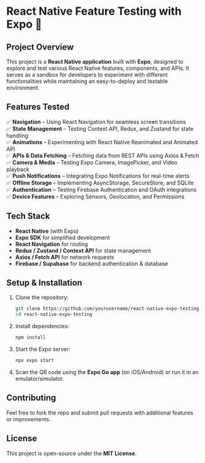 # **React Native Feature Testing with Expo** 🚀

## **Project Overview**

This project is a **React Native application** built with **Expo**, designed to explore and test various React Native features, components, and APIs. It serves as a sandbox for developers to experiment with different functionalities while maintaining an easy-to-deploy and testable environment.

## **Features Tested**

✅ **Navigation** – Using React Navigation for seamless screen transitions  
✅ **State Management** – Testing Context API, Redux, and Zustand for state handling  
✅ **Animations** – Experimenting with React Native Reanimated and Animated API  
✅ **APIs & Data Fetching** – Fetching data from REST APIs using Axios & Fetch  
✅ **Camera & Media** – Testing Expo Camera, ImagePicker, and Video playback  
✅ **Push Notifications** – Integrating Expo Notifications for real-time alerts  
✅ **Offline Storage** – Implementing AsyncStorage, SecureStore, and SQLite  
✅ **Authentication** – Testing Firebase Authentication and OAuth integrations  
✅ **Device Features** – Exploring Sensors, Geolocation, and Permissions

## **Tech Stack**

- **React Native** (with Expo)
- **Expo SDK** for simplified development
- **React Navigation** for routing
- **Redux / Zustand / Context API** for state management
- **Axios / Fetch API** for network requests
- **Firebase / Supabase** for backend authentication & database

## **Setup & Installation**

1. Clone the repository:
   ```sh
   git clone https://github.com/yourusername/react-native-expo-testing.git
   cd react-native-expo-testing
   ```
2. Install dependencies:
   ```sh
   npm install
   ```
3. Start the Expo server:
   ```sh
   npx expo start
   ```
4. Scan the QR code using the **Expo Go app** (on iOS/Android) or run it in an emulator/simulator.

## **Contributing**

Feel free to fork the repo and submit pull requests with additional features or improvements.

## **License**

This project is open-source under the **MIT License**.
